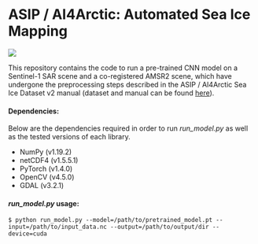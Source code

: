 # ASIP / AI4Arctic: Automated Sea Ice Mapping

![](images/header.png)

This repository contains the code to run a pre-trained CNN model on a Sentinel-1 SAR scene and a co-registered AMSR2 scene, which have undergone the preprocessing steps described in the ASIP / AI4Arctic Sea Ice Dataset v2 manual (dataset and manual can be found [here](https://data.dtu.dk/articles/dataset/AI4Arctic_ASIP_Sea_Ice_Dataset_-_version_2/13011134)).

#### Dependencies:
Below are the dependencies required in order to run *run_model.py* as well as the tested versions of each library.  
* NumPy (v1.19.2)
* netCDF4 (v1.5.5.1)
* PyTorch (v1.4.0)
* OpenCV (v4.5.0)
* GDAL (v3.2.1)

#### *run_model.py* usage:
```
$ python run_model.py --model=/path/to/pretrained_model.pt --input=/path/to/input_data.nc --output=/path/to/output/dir --device=cuda
``` 
